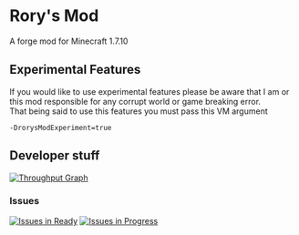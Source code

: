 # Rory's Mod
A forge mod for Minecraft 1.7.10

## Experimental Features
If you would like to use experimental features please be aware that I am or this mod responsible for any corrupt world
or game breaking error.<br>
That being said to use this features you must pass this VM argument 
```
-DrorysModExperiment=true
``` 

## Developer stuff
[![Throughput Graph](https://graphs.waffle.io/GOGO98901/RorysMod/throughput.svg)](https://waffle.io/GOGO98901/RorysMod/metrics)
### Issues
[![Issues in Ready](https://badge.waffle.io/GOGO98901/RorysMod.png?label=ready&title=Ready)](https://waffle.io/GOGO98901/RorysMod)
[![Issues in Progress](https://badge.waffle.io/GOGO98901/RorysMod.png?label=in%20progress&title=In%20Progress)](https://waffle.io/GOGO98901/RorysMod)
